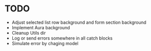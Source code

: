 # TODO

- Adjust selected list row background and form section background
- Implement Aura background
- Cleanup Utils dir
- Log or send errors somewhere in all catch blocks
- Simulate error by chaging model
